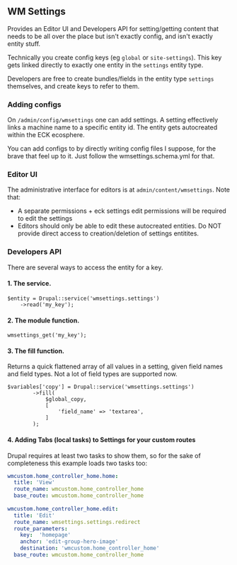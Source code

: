 ## WM Settings

Provides an Editor UI and Developers API for setting/getting content that needs to be all over the place but isn't exactly config, and isn't exactly entity stuff.

Technically you create config keys (eg `global` or `site-settings`). This key gets linked directly to exactly one entity in the `settings` entity type.

Developers are free to create bundles/fields in the entity type `settings` themselves, and create keys to refer to them.

### Adding configs

On `/admin/config/wmsettings` one can add settings. A setting effectively links a machine name to a specific entity id. The entity gets autocreated within the ECK ecosphere.

You can add configs to by directly writing config files I suppose, for the brave that feel up to it. Just follow the wmsettings.schema.yml for that.

### Editor UI

The administrative interface for editors is at `admin/content/wmsettings`. Note that:

* A separate permissions + eck settings edit permissions will be required to edit the settings
* Editors should only be able to edit these autocreated entities. Do NOT provide direct access to creation/deletion of settings entitites.

### Developers API

There are several ways to access the entity for a key.

#### 1. The service.

    $entity = Drupal::service('wmsettings.settings')
        ->read('my_key');

#### 2. The module function.

    wmsettings_get('my_key');


#### 3. The fill function.

Returns a quick flattened array of all values in a setting, given field names and field types. Not a lot of field types are supported now.

    $variables['copy'] = Drupal::service('wmsettings.settings')
            ->fill(
                $global_copy,
                [
                    'field_name' => 'textarea',
                ]
            );


#### 4. Adding Tabs (local tasks) to Settings for your custom routes

Drupal requires at least two tasks to show them, so for the sake of completeness this example loads two tasks too:


```yml
wmcustom.home_controller_home.home:
  title: 'View'
  route_name: wmcustom.home_controller_home
  base_route: wmcustom.home_controller_home
  
wmcustom.home_controller_home.edit:
  title: 'Edit'
  route_name: wmsettings.settings.redirect
  route_parameters:
    key:  'homepage'
    anchor: 'edit-group-hero-image'
    destination: 'wmcustom.home_controller_home'
  base_route: wmcustom.home_controller_home

```